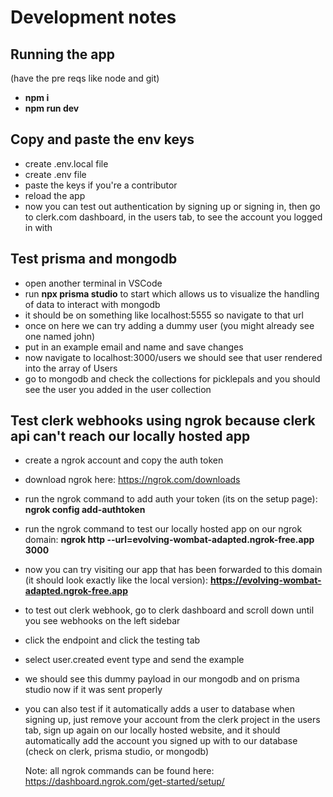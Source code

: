 # Development notes
## Running the app
(have the pre reqs like node and git)
- **npm i**
- **npm run dev**

## Copy and paste the env keys
- create .env.local file
- create .env file
- paste the keys if you're a contributor
- reload the app <br>
- now you can test out authentication by signing up or signing in, then go to clerk.com dashboard, in the users tab, to see the account you logged in with

## Test prisma and mongodb
- open another terminal in VSCode
- run **npx prisma studio** to start which allows us to visualize the handling of data to interact with mongodb
- it should be on something like localhost:5555 so navigate to that url
- once on here we can try adding a dummy user (you might already see one named john)
- put in an example email and name and save changes
- now navigate to localhost:3000/users we should see that user rendered into the array of Users
- go to mongodb and check the collections for picklepals and you should see the user you added in the user collection

## Test clerk webhooks using ngrok because clerk api can't reach our locally hosted app
- create a ngrok account and copy the auth token <br>
- download ngrok here: https://ngrok.com/downloads <br>
- run the ngrok command to add auth your token (its on the setup page): **ngrok config add-authtoken <your-auth-token>**
- run the ngrok command to test our locally hosted app on our ngrok domain: **ngrok http --url=evolving-wombat-adapted.ngrok-free.app 3000**
- now you can try visiting our app that has been forwarded to this domain (it should look exactly like the local version): **https://evolving-wombat-adapted.ngrok-free.app**
- to test out clerk webhook, go to clerk dashboard and scroll down until you see webhooks on the left sidebar
- click the endpoint and click the testing tab
- select user.created event type and send the example
- we should see this dummy payload in our mongodb and on prisma studio now if it was sent properly
- you can also test if it automatically adds a user to database when signing up, just remove your account from the clerk project in the users tab, sign up again on our locally hosted website, and it should automatically add the account you signed up with to our database (check on clerk, prisma studio, or mongodb)

  Note: all ngrok commands can be found here: https://dashboard.ngrok.com/get-started/setup/

